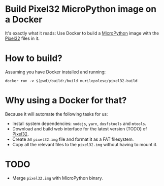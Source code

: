 # Build Pixel32 MicroPython image on a Docker

It's exactly what it reads: Use Docker to build a [MicroPython](https://micropython.org) image with the [Pixel32](http://github.com/murilopolese/kano-pixel-kit-pixel32) files in it.

# How to build?

Assuming you have Docker installed and running:

```shell
docker run -v $(pwd)/build:/build murilopolese/pixel32-build
```

# Why using a Docker for that?

Because it will automate the following tasks for us:

- Install system dependencies: `nodejs`, `yarn`, `dosfstools` and `mtools`.
- Download and build web interface for the latest version (TODO) of [Pixel32](http://github.com/murilopolese/kano-pixel-kit-pixel32).
- Create an `pixel32.img` file and format it as a FAT filesystem.
- Copy all the relevant files to the `pixel32.img` without having to mount it.

# TODO

- Merge `pixel32.img` with MicroPython binary.
